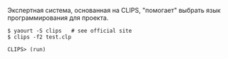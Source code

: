 Экспертная система, основанная на CLIPS, "помогает" выбрать язык программирования для проекта.

```
$ yaourt -S clips   # see official site
$ clips -f2 test.clp

CLIPS> (run)
```
